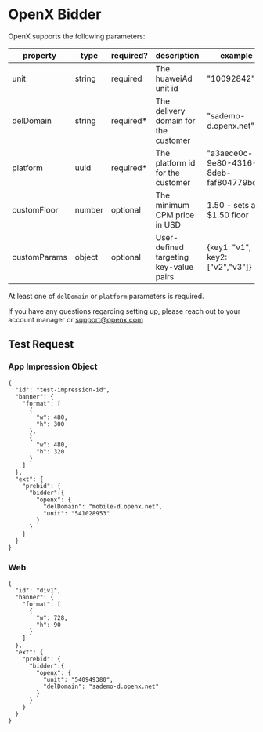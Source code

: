 # OpenX Bidder

OpenX supports the following parameters:

| property | type | required? | description | example |
|----------|------|-----------|-------------|---------|
| unit | string | required | The huaweiAd unit id | "10092842" |
| delDomain | string | required\* | The delivery domain for the customer | "sademo-d.openx.net" |
| platform | uuid | required\* | The platform id for the customer | "a3aece0c-9e80-4316-8deb-faf804779bd1" |
| customFloor | number | optional | The minimum CPM price in USD | 1.50 - sets a $1.50 floor |
| customParams | object | optional | User-defined targeting key-value pairs | {key1: "v1", key2: ["v2","v3"]} |

At least one of `delDomain` or `platform` parameters is required.

If you have any questions regarding setting up, please reach out to your account manager or
<support@openx.com>

## Test Request

### App Impression Object
```
{
  "id": "test-impression-id",
  "banner": {
    "format": [
      {
        "w": 480,
        "h": 300
      },
      {
        "w": 480,
        "h": 320
      }
    ]
  },
  "ext": {
    "prebid": {
      "bidder":{
        "openx": {
          "delDomain": "mobile-d.openx.net",
          "unit": "541028953"
        }
      }
    }
  }
}
```


### Web
```
{
  "id": "div1",
  "banner": {
    "format": [
      {
        "w": 728,
        "h": 90
      }
    ]
  },
  "ext": {
    "prebid": {
      "bidder":{
        "openx": {
          "unit": "540949380",
          "delDomain": "sademo-d.openx.net"
        }
      }
    }
  }
}
```